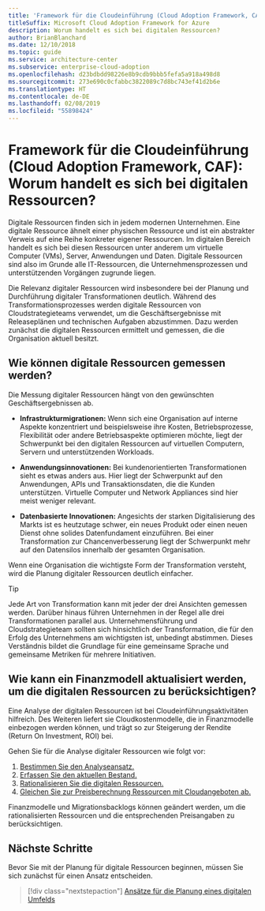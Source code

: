 ```yaml
---
title: 'Framework für die Cloudeinführung (Cloud Adoption Framework, CAF): Worum handelt es sich bei digitalen Ressourcen?'
titleSuffix: Microsoft Cloud Adoption Framework for Azure
description: Worum handelt es sich bei digitalen Ressourcen?
author: BrianBlanchard
ms.date: 12/10/2018
ms.topic: guide
ms.service: architecture-center
ms.subservice: enterprise-cloud-adoption
ms.openlocfilehash: d23bdbdd98226e8b9cdb9bbb5fefa5a918a498d8
ms.sourcegitcommit: 273e690c0cfabbc3822089c7d8bc743ef41d2b6e
ms.translationtype: HT
ms.contentlocale: de-DE
ms.lasthandoff: 02/08/2019
ms.locfileid: "55898424"
---
```

<!-- markdownlint-disable MD026 -->

# <a name="caf-what-is-a-digital-estate"></a>Framework für die Cloudeinführung (Cloud Adoption Framework, CAF): Worum handelt es sich bei digitalen Ressourcen?

Digitale Ressourcen finden sich in jedem modernen Unternehmen. Eine digitale Ressource ähnelt einer physischen Ressource und ist ein abstrakter Verweis auf eine Reihe konkreter eigener Ressourcen. Im digitalen Bereich handelt es sich bei diesen Ressourcen unter anderem um virtuelle Computer (VMs), Server, Anwendungen und Daten. Digitale Ressourcen sind also im Grunde alle IT-Ressourcen, die Unternehmensprozessen und unterstützenden Vorgängen zugrunde liegen.

Die Relevanz digitaler Ressourcen wird insbesondere bei der Planung und Durchführung digitaler Transformationen deutlich. Während des Transformationsprozesses werden digitale Ressourcen von Cloudstrategieteams verwendet, um die Geschäftsergebnisse mit Releaseplänen und technischen Aufgaben abzustimmen. Dazu werden zunächst die digitalen Ressourcen ermittelt und gemessen, die die Organisation aktuell besitzt.

## <a name="how-can-a-digital-estate-be-measured"></a>Wie können digitale Ressourcen gemessen werden?

Die Messung digitaler Ressourcen hängt von den gewünschten Geschäftsergebnissen ab.

- **Infrastrukturmigrationen:** Wenn sich eine Organisation auf interne Aspekte konzentriert und beispielsweise ihre Kosten, Betriebsprozesse, Flexibilität oder andere Betriebsaspekte optimieren möchte, liegt der Schwerpunkt bei den digitalen Ressourcen auf virtuellen Computern, Servern und unterstützenden Workloads.

- **Anwendungsinnovationen:** Bei kundenorientierten Transformationen sieht es etwas anders aus. Hier liegt der Schwerpunkt auf den Anwendungen, APIs und Transaktionsdaten, die die Kunden unterstützen. Virtuelle Computer und Network Appliances sind hier meist weniger relevant.

- **Datenbasierte Innovationen:** Angesichts der starken Digitalisierung des Markts ist es heutzutage schwer, ein neues Produkt oder einen neuen Dienst ohne solides Datenfundament einzuführen. Bei einer Transformation zur Chancenverbesserung liegt der Schwerpunkt mehr auf den Datensilos innerhalb der gesamten Organisation.

Wenn eine Organisation die wichtigste Form der Transformation versteht, wird die Planung digitaler Ressourcen deutlich einfacher.

> [!TIP]
> Jede Art von Transformation kann mit jeder der drei Ansichten gemessen werden. Darüber hinaus führen Unternehmen in der Regel alle drei Transformationen parallel aus. Unternehmensführung und Cloudstrategieteam sollten sich hinsichtlich der Transformation, die für den Erfolg des Unternehmens am wichtigsten ist, unbedingt abstimmen. Dieses Verständnis bildet die Grundlage für eine gemeinsame Sprache und gemeinsame Metriken für mehrere Initiativen.

## <a name="how-can-a-financial-model-be-updated-to-reflect-the-digital-estate"></a>Wie kann ein Finanzmodell aktualisiert werden, um die digitalen Ressourcen zu berücksichtigen?

Eine Analyse der digitalen Ressourcen ist bei Cloudeinführungsaktivitäten hilfreich. Des Weiteren liefert sie Cloudkostenmodelle, die in Finanzmodelle einbezogen werden können, und trägt so zur Steigerung der Rendite (Return On Investment, ROI) bei.

Gehen Sie für die Analyse digitaler Ressourcen wie folgt vor:

1. [Bestimmen Sie den Analyseansatz.](approach.md)
1. [Erfassen Sie den aktuellen Bestand.](inventory.md)
1. [Rationalisieren Sie die digitalen Ressourcen.](rationalize.md)
1. [Gleichen Sie zur Preisberechnung Ressourcen mit Cloudangeboten ab.](calculate.md)

Finanzmodelle und Migrationsbacklogs können geändert werden, um die rationalisierten Ressourcen und die entsprechenden Preisangaben zu berücksichtigen.

## <a name="next-steps"></a>Nächste Schritte

Bevor Sie mit der Planung für digitale Ressourcen beginnen, müssen Sie sich zunächst für einen Ansatz entscheiden.

> [!div class="nextstepaction"]
> [Ansätze für die Planung eines digitalen Umfelds](approach.md)
